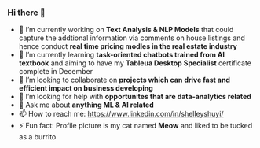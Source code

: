 ### Hi there 👋

- 🔭 I’m currently working on **Text Analysis & NLP Models** that could capture the addtional information via comments on house listings and hence conduct **real time pricing modles in the real estate industry**
- 🌱 I’m currently learning **task-oriented chatbots trained from AI textbook** and aiming to have my **Tableua Desktop Specialist** certificate complete in December
- 👯 I’m looking to collaborate on **projects which can drive fast and efficient impact on business developing**
- 🤔 I’m looking for help with **opportunites that are data-analytics related**
- 💬 Ask me about  **anything ML & AI related**
- 📫 How to reach me: https://www.linkedin.com/in/shelleyshuyi/
- ⚡ Fun fact: Profile picture is my cat named **Meow** and liked to be tucked as a burrito
